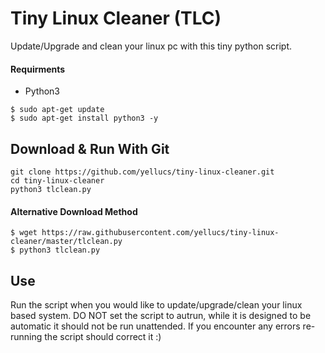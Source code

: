 # Tiny Linux Cleaner (TLC)
 Update/Upgrade and clean your linux pc with this tiny python script.
 
#### Requirments 
   * Python3
```
$ sudo apt-get update
$ sudo apt-get install python3 -y
```

## Download & Run With Git

```
git clone https://github.com/yellucs/tiny-linux-cleaner.git
cd tiny-linux-cleaner
python3 tlclean.py 
```
#### Alternative Download Method

```
$ wget https://raw.githubusercontent.com/yellucs/tiny-linux-cleaner/master/tlclean.py
$ python3 tlclean.py 
```

## Use
 Run the script when you would like to update/upgrade/clean your linux based system. DO NOT set the script to autrun, while it is designed to be automatic it should not be run unattended. If you encounter any errors re-running the script should correct it :)
